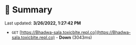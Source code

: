 # 📖 Summary
Last updated: **3/26/2022, 1:27:42 PM**

- `GET` [https://Bhadwa-sala.toxicblte.repl.co](https://Bhadwa-sala.toxicblte.repl.co) - **Down** (3043ms)
